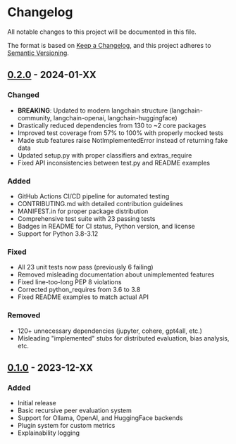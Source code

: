 # Changelog

All notable changes to this project will be documented in this file.

The format is based on [Keep a Changelog](https://keepachangelog.com/en/1.0.0/),
and this project adheres to [Semantic Versioning](https://semver.org/spec/v2.0.0.html).

## [0.2.0] - 2024-01-XX

### Changed
- **BREAKING**: Updated to modern langchain structure (langchain-community, langchain-openai, langchain-huggingface)
- Drastically reduced dependencies from 130 to ~2 core packages
- Improved test coverage from 57% to 100% with properly mocked tests
- Made stub features raise NotImplementedError instead of returning fake data
- Updated setup.py with proper classifiers and extras_require
- Fixed API inconsistencies between test.py and README examples

### Added
- GitHub Actions CI/CD pipeline for automated testing
- CONTRIBUTING.md with detailed contribution guidelines
- MANIFEST.in for proper package distribution
- Comprehensive test suite with 23 passing tests
- Badges in README for CI status, Python version, and license
- Support for Python 3.8-3.12

### Fixed
- All 23 unit tests now pass (previously 6 failing)
- Removed misleading documentation about unimplemented features
- Fixed line-too-long PEP 8 violations
- Corrected python_requires from 3.6 to 3.8
- Fixed README examples to match actual API

### Removed
- 120+ unnecessary dependencies (jupyter, cohere, gpt4all, etc.)
- Misleading "implemented" stubs for distributed evaluation, bias analysis, etc.

## [0.1.0] - 2023-12-XX

### Added
- Initial release
- Basic recursive peer evaluation system
- Support for Ollama, OpenAI, and HuggingFace backends
- Plugin system for custom metrics
- Explainability logging

[0.2.0]: https://github.com/acebot712/autorank-llm/compare/v0.1.0...v0.2.0
[0.1.0]: https://github.com/acebot712/autorank-llm/releases/tag/v0.1.0
